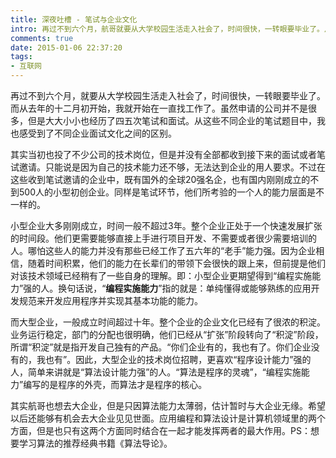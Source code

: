 ```yaml
---
title: 深夜吐槽 - 笔试与企业文化
intro: 再过不到六个月，航哥就要从大学校园生活走入社会了，时间很快，一转眼要毕业了。从去年的十二月初开始，我就开始一直在找工作了。虽然申请的公司并不是很多，但是大大小小也经历了四五次笔试和面试。从这些不同企业的笔试题目中，我也感受到了不同企业面试文化之间的区别。
comments: true
date: 2015-01-06 22:37:20
tags:
- 互联网
---
```


再过不到六个月，就要从大学校园生活走入社会了，时间很快，一转眼要毕业了。而从去年的十二月初开始，我就开始在一直找工作了。虽然申请的公司并不是很多，但是大大小小也经历了四五次笔试和面试。从这些不同企业的笔试题目中，我也感受到了不同企业面试文化之间的区别。

其实当初也投了不少公司的技术岗位，但是并没有全部都收到接下来的面试或者笔试邀请。只能说是因为自己的技术能力还不够，无法达到企业的用人要求。不过在这些收到笔试邀请的企业中，既有国外的全球20强名企，也有国内刚刚成立的不到500人的小型初创企业。同样是笔试环节，他们所考验的一个人的能力层面是不一样的。

小型企业大多刚刚成立，时间一般不超过3年。整个企业正处于一个快速发展扩张的时间段。他们更需要能够直接上手进行项目开发、不需要或者很少需要培训的人。哪怕这些人的能力并没有那些已经工作了五六年的“老手”能力强。因为企业相信，随着时间积累，他们的能力在长辈们的带领下会很快的跟上来，但前提是他们对该技术领域已经稍有了一些自身的理解。即：小型企业更期望得到“编程实施能力”强的人。换句话说，“**编程实施能力**”指的就是：单纯懂得或能够熟练的应用开发规范来开发应用程序并实现其基本功能的能力。

而大型企业，一般成立时间超过十年。整个企业的企业文化已经有了很浓的积淀。业务运行稳定，部门的分配也很明确，他们已经从“扩张”阶段转向了“积淀”阶段，所谓“积淀”就是指开发自己独有的产品。“你们企业有的，我也有了。你们企业没有的，我也有”。因此，大型企业的技术岗位招聘，更喜欢“程序设计能力”强的人，简单来讲就是“算法设计能力强”的人。“算法是程序的灵魂”，“编程实施能力”编写的是程序的外壳，而算法才是程序的核心。

其实航哥也想去大企业，但是只因算法能力太薄弱，估计暂时与大企业无缘。希望以后还能够有机会去大企业见见世面。应用编程和算法设计是计算机领域里的两个方面，但是也只有这两个方面同时结合在一起才能发挥两者的最大作用。PS：想要学习算法的推荐经典书籍《算法导论》。
